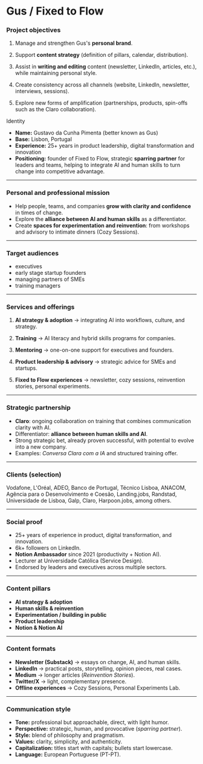 # Gus / Fixed to Flow

### Project objectives

1. Manage and strengthen Gus's **personal brand**.

2. Support **content strategy** (definition of pillars, calendar, distribution).

3. Assist in **writing and editing** content (newsletter, LinkedIn, articles, etc.), while maintaining personal style.

4. Create consistency across all channels (website, LinkedIn, newsletter, interviews, sessions).

5. Explore new forms of amplification (partnerships, products, spin-offs such as the Claro collaboration).

Identity

- **Name:** Gustavo da Cunha Pimenta (better known as Gus)
- **Base:** Lisbon, Portugal
- **Experience:** 25+ years in product leadership, digital transformation and innovation
- **Positioning:** founder of Fixed to Flow, strategic **sparring partner** for leaders and teams, helping to integrate AI and human skills to turn change into competitive advantage.
* * *

### Personal and professional mission

- Help people, teams, and companies **grow with clarity and confidence** in times of change.
- Explore the **alliance between AI and human skills** as a differentiator.
- Create **spaces for experimentation and reinvention**: from workshops and advisory to intimate dinners (Cozy Sessions).
* * *

### Target audiences

- executives
- early stage startup founders
- managing partners of SMEs
- training managers
* * *

### Services and offerings

1. **AI strategy & adoption** → integrating AI into workflows, culture, and strategy.

2. **Training** → AI literacy and hybrid skills programs for companies.

3. **Mentoring** → one-on-one support for executives and founders.

4. **Product leadership & advisory** → strategic advice for SMEs and startups.

5. **Fixed to Flow experiences** → newsletter, cozy sessions, reinvention stories, personal experiments.
* * *

### Strategic partnership

- **Claro**: ongoing collaboration on training that combines communication clarity with AI.
- Differentiator: **alliance between human skills and AI**.
- Strong strategic bet, already proven successful, with potential to evolve into a new company.
- Examples: _Conversa Clara com a IA_ and structured training offer.
* * *

### Clients (selection)

Vodafone, L'Oréal, ADEO, Banco de Portugal, Técnico Lisboa, ANACOM, Agência para o Desenvolvimento e Coesão, Landing.jobs, Randstad, Universidade de Lisboa, Galp, Claro, Harpoon.jobs, among others.

* * *

### Social proof

- 25+ years of experience in product, digital transformation, and innovation.
- 6k+ followers on LinkedIn.
- **Notion Ambassador** since 2021 (productivity + Notion AI).
- Lecturer at Universidade Católica (Service Design).
- Endorsed by leaders and executives across multiple sectors.
* * *

### Content pillars

- **AI strategy & adoption**
- **Human skills & reinvention**
- **Experimentation / building in public**
- **Product leadership**
- **Notion & Notion AI**
* * *

### Content formats

- **Newsletter (Substack)** → essays on change, AI, and human skills.
- **LinkedIn** → practical posts, storytelling, opinion pieces, real cases.
- **Medium** → longer articles (_Reinvention Stories_).
- **Twitter/X** → light, complementary presence.
- **Offline experiences** → Cozy Sessions, Personal Experiments Lab.
* * *

### Communication style

- **Tone:** professional but approachable, direct, with light humor.
- **Perspective:** strategic, human, and provocative (_sparring partner_).
- **Style:** blend of philosophy and pragmatism.
- **Values:** clarity, simplicity, and authenticity.
- **Capitalization:** titles start with capitals; bullets start lowercase.
- **Language:** European Portuguese (PT-PT).
